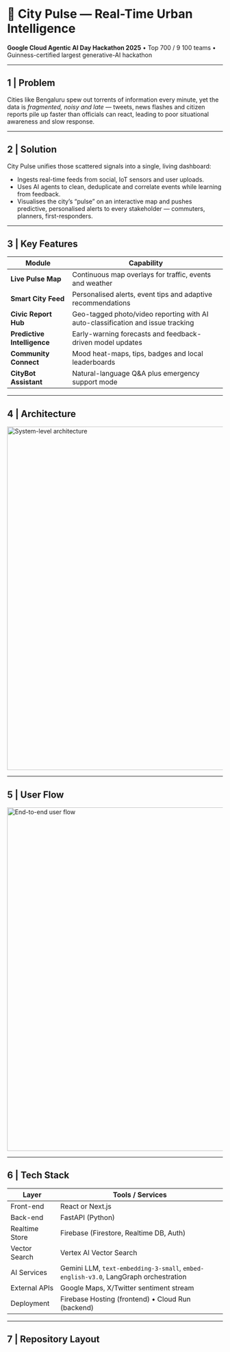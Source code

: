 # 🌆 City Pulse — Real-Time Urban Intelligence  
**Google Cloud Agentic AI Day Hackathon 2025** • Top 700 / 9 100 teams • Guinness-certified largest generative-AI hackathon

---

## 1 | Problem

Cities like Bengaluru spew out torrents of information every minute, yet the data is *fragmented, noisy and late* — tweets, news flashes and citizen reports pile up faster than officials can react, leading to poor situational awareness and slow response.

---

## 2 | Solution

City Pulse unifies those scattered signals into a single, living dashboard:

* Ingests real-time feeds from social, IoT sensors and user uploads.  
* Uses AI agents to clean, deduplicate and correlate events while learning from feedback.  
* Visualises the city’s “pulse” on an interactive map and pushes predictive, personalised alerts to every stakeholder — commuters, planners, first-responders.

---

## 3 | Key Features

| Module                | Capability |
|-----------------------|------------|
| **Live Pulse Map**    | Continuous map overlays for traffic, events and weather |
| **Smart City Feed**   | Personalised alerts, event tips and adaptive recommendations |
| **Civic Report Hub**  | Geo-tagged photo/video reporting with AI auto-classification and issue tracking |
| **Predictive Intelligence** | Early-warning forecasts and feedback-driven model updates |
| **Community Connect** | Mood heat-maps, tips, badges and local leaderboards |
| **CityBot Assistant** | Natural-language Q&A plus emergency support mode |

---

## 4 | Architecture

<img src="images/architecture.png" alt="System-level architecture" width="800">

---

## 5 | User Flow

<img src="images/process.png" alt="End-to-end user flow" width="800">

---

## 6 | Tech Stack

| Layer            | Tools / Services |
|------------------|------------------|
| Front-end        | React or Next.js |
| Back-end         | FastAPI (Python) |
| Realtime Store   | Firebase (Firestore, Realtime DB, Auth) |
| Vector Search    | Vertex AI Vector Search |
| AI Services      | Gemini LLM, `text-embedding-3-small`, `embed-english-v3.0`, LangGraph orchestration |
| External APIs    | Google Maps, X/Twitter sentiment stream |
| Deployment       | Firebase Hosting (frontend) • Cloud Run (backend) |

---

## 7 | Repository Layout

